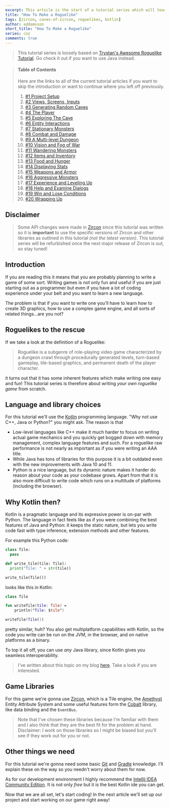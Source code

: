 ```yaml
---
excerpt: This article is the start of a tutorial series which will teach you how to write a roguelike game.
title: "How To Make a Roguelike"
tags: [zircon, caves-of-zircon, roguelikes, kotlin]
author: addamsson
short_title: "How To Make a Roguelike"
series: coz
comments: true
---
```


> This tutorial series is loosely based on [Trystan's Awesome Roguelike Tutorial](http://trystans.blogspot.com/2016/01/roguelike-tutorial-00-table-of-contents.html).
  Go check it out if you want to use Java instead.
  
> #### Table of Contents
>
> Here are the links to all of the current tutorial articles if you want to skip the introduction
> or want to continue where you left off previously.
> 
> 1. [#1 Project Setup](https://hexworks.org/posts/tutorials/2018/12/12/how-to-make-a-roguelike-project-setup.html)
> 2. [#2 Views, Screens, Inputs](https://hexworks.org/posts/tutorials/2018/12/28/how-to-make-a-roguelike-views-screens-inputs.html)
> 3. [#3 Generating Random Caves](https://hexworks.org/posts/tutorials/2019/01/05/how-to-make-a-roguelike-generating-random-caves.html)
> 4. [#4 The Player](https://hexworks.org/posts/tutorials/2019/02/13/how-to-make-a-roguelike-the-player.html)
> 5. [#5 Exploring The Cave](https://hexworks.org/posts/tutorials/2019/02/28/how-to-make-a-roguelike-exploring-the-cave.html)
> 6. [#6 Entity Interactions](https://hexworks.org/posts/tutorials/2019/03/14/how-to-make-a-roguelike-entity-interactions.html)
> 7. [#7 Stationary Monsters](https://hexworks.org/posts/tutorials/2019/03/21/how-to-make-a-roguelike-stationary-monsters.html)
> 8. [#8 Combat and Damage](https://hexworks.org/posts/tutorials/2019/04/02/how-to-make-a-roguelike-combat-and-damage.html)
> 9. [#9 A Multi-level Dungeon](https://hexworks.org/posts/tutorials/2019/04/17/how-to-make-a-roguelike-a-multi-level-dungeon.html)
> 10. [#10 Vision and Fog of War](https://hexworks.org/posts/tutorials/2019/04/27/how-to-make-a-roguelike-vision-and-fog-of-war.html)
> 11. [#11 Wandering Monsters](https://hexworks.org/posts/tutorials/2019/05/07/how-to-make-a-roguelike-wandering-monsters.html)
> 12. [#12 Items and Inventory](https://hexworks.org/posts/tutorials/2019/05/15/how-to-make-a-roguelike-items-and-inventory.html)
> 13. [#13 Food and Hunger](https://hexworks.org/posts/tutorials/2019/05/23/how-to-make-a-roguelike-food-and-hunger.html)
> 14. [#14 Displaying Stats](https://hexworks.org/posts/tutorials/2019/06/14/how-to-make-a-roguelike-displaying-stats.html)
> 15. [#15 Weapons and Armor](https://hexworks.org/posts/tutorials/2019/06/21/how-to-make-a-roguelike-weapons-and-armor.html)
> 16. [#16 Aggressive Monsters](https://hexworks.org/posts/tutorials/2019/06/26/how-to-make-a-roguelike-aggressive-monsters.html)
> 17. [#17 Experience and Leveling Up](https://hexworks.org/posts/tutorials/2019/06/28/how-to-make-a-roguelike-experience-and-leveling-up.html)
> 18. [#18 Help and Examine Dialogs](https://hexworks.org/posts/tutorials/2019/06/30/how-to-make-a-roguelike-help-and-examine-dialogs.html)
> 19. [#19 Win and Lose Conditions](https://hexworks.org/posts/tutorials/2019/07/01/how-to-make-a-roguelike-win-and-lose-conditions.html)
> 20. [#20 Wrapping Up](https://hexworks.org/posts/tutorials/2019/07/02/how-to-make-a-roguelike-wrapping-up.html)
  
## Disclaimer

> Some API changes were made in [Zircon](https://github.com/hexworks/zircon) since this tutorial was written so it is **important** to use the specific versions of Zircon and other libraries as outlined in this tutorial *(not the latest version)*. This tutorial series will be refurbished once the next major release of Zircon is out, so stay tuned!
  
## Introduction

If you are reading this it means that you are probably planning to write a game of some sort.
Writing games is not only fun and useful if you are just starting out as a programmer but even
if you have a lot of coding experience under your belt and you want to learn a new language.

The problem is that if you want to write one you'll have to learn how to create 3D graphics,
how to use a complex game engine, and all sorts of related things...are you not?

## Roguelikes to the rescue

If we take a look at the definition of a Roguelike:

> Roguelike is a subgenre of role-playing video game characterized by a dungeon crawl through procedurally generated levels, turn-based gameplay, tile-based graphics, and permanent death of the player character.

it turns out that it has some inherent features which make writing one easy and fun!
This tutorial series is therefore about writing *your own roguelike game* from scratch.

## Language and library choices

For this tutorial we'll use the [Kotlin](https://kotlinlang.org/) programming language.
"Why not use C++, Java or Python?" you might ask. The reason is that

- Low-level languages like C++ make it much harder to focus on writing actual game mechanics
  and you quickly get bogged down with memory management, complex language features and such.
  For a roguelike raw performance is not nearly as important as if you were writing an AAA title.
- While Java has tons of libraries for this purpose it is a bit outdated even with the new improvements
  with Java 10 and 11.
- Python is a nice language, but its dynamic nature makes it harder do reason about your code
  as your codebase grows. Apart from that it is also more difficult to write code which runs on
  a multitude of platforms (including the browser).

## Why Kotlin then?

Kotlin is a pragmatic language and its expressive power is on-par with Python. The language in
fact feels like as if you were combining the best features of Java and Python: it keeps the static
nature, but lets you write code fast with type inference, extension methods and other features.

For example this Python code:

```python
class Tile:
  pass

def write_tile(tile: Tile):
  print("Tile: " + str(tile))

write_tile(Tile())
```

looks like this in Kotlin:

```kotlin
class Tile

fun writeTile(tile: Tile) =
    println("Tile: $tile")

writeTile(Tile())
```

pretty similar, huh? You also get multiplatform capabilities with Kotlin, so the code you write can be
run on the JVM, in the browser, and on native platforms as a binary.

To top it all off, you can use *any* Java library, since Kotlin gives you seamless interoperability.

> I've written about this topic on my blog [here](http://the-cogitator.com/posts/blog/2017/05/19/kotlin-is-the-new-java.html).
  Take a look if you are interested.

## Game Libraries

For this game we're gonna use [Zircon](https://github.com/Hexworks/zircon), which is a Tile engine,
the [Amethyst](https://github.com/Hexworks/amethyst) Entity Attribute System and some useful features
form the [Cobalt](https://github.com/Hexworks/cobalt) library, like data binding and the `EventBus`.

> Note that I've chosen these libraries because I'm familiar with them and I also think that they are
  the best fit for the problem at hand. Disclaimer: I work on those libraries so I might be biased
  but you'll see if they work out for you or not.
  
## Other things we need

For this tutorial we're gonna need some basic [Git](https://git-scm.com/) and [Gradle](https://gradle.org/)
knowledge. I'll explain these on the way so you needn't worry about them for now.

As for our development environment I highly recommend the [Intellij IDEA Community Edition](https://www.jetbrains.com/idea/download).
It is not only *free* but it is the best Kotlin ide you can get.
  
Now that we are all set, let's start coding! In the next article we'll set up our project
and start working on our game right away!

